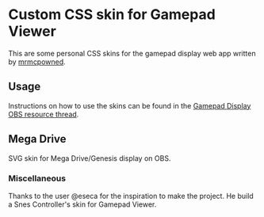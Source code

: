 # Custom CSS skin for Gamepad Viewer

This are some personal CSS skins for the gamepad display web app written by
[mrmcpowned](https://obsproject.com/forum/threads/gamepad-display.12508/).

## Usage
Instructions on how to use the skins can be found in the [Gamepad Display OBS
resource thread](https://obsproject.com/forum/resources/gamepad-display.3/).

## Mega Drive
SVG skin for Mega Drive/Genesis display on OBS.
 
### Miscellaneous
Thanks to the user @eseca for the inspiration to make the project. He build a Snes Controller's skin for Gamepad Viewer.